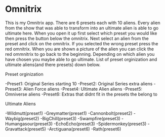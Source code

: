 # Omnitrix

This is my Omnitrix app. There are 6 presets each with 10 aliens. Every alien from the show that was able to transform into an ultimate alien is able to go ultimate here. When you open it up first select which preset you would like then press the button below the omnitrix. Next select an alien from the preset and click on the omnitrix. If you selected the wrong preset press the red omnitrix. When you are shown a picture of the alien you can click the red ommnitrix to go back to the beginning. Depending on which alien you have chosen you maybe able to go ultimate. List of preset orginization and ultimate aliens(and there presets) down below.

Preset orginization

-Preset1: Original Series starting 10
-Preset2: Original Series extra aliens
-Preset3: Alien Force aliens
-Preset4: Ultimate Alien aliens
-Preset5: Omniverse aliens
-Preset6: Extras that didnt fit in the presets the belong to

Ultimate Aliens

-Wildmutt(preset1)
-Greymatter(preset1)
-Cannonbolt(preset2)
-Waybig(preset2)
-BigChill(preset3)
-Swampfire(preset3)
-Humangasour(preset3)
-EchoEcho(preset3)
-Spidermonkey(preset3)
-Gravattack(preset5)
-Arctiguana(preset6)
-Rath(preset6)
